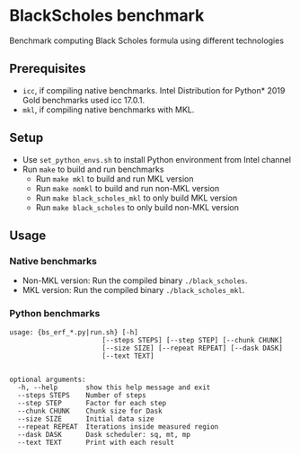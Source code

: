 # BlackScholes benchmark
Benchmark computing Black Scholes formula using different technologies

## Prerequisites
- `icc`, if compiling native benchmarks. Intel Distribution for Python*
  2019 Gold benchmarks used icc 17.0.1.
- `mkl`, if compiling native benchmarks with MKL.

## Setup
- Use `set_python_envs.sh` to install Python environment from Intel channel
- Run `make` to build and run benchmarks
  - Run `make mkl` to build and run MKL version
  - Run `make nomkl` to build and run non-MKL version
  - Run `make black_scholes_mkl` to only build MKL version
  - Run `make black_scholes` to only build non-MKL version

## Usage

### Native benchmarks
- Non-MKL version: Run the compiled binary `./black_scholes`.
- MKL version: Run the compiled binary `./black_scholes_mkl`.

### Python benchmarks
```
usage: {bs_erf_*.py|run.sh} [-h]
                       [--steps STEPS] [--step STEP] [--chunk CHUNK]
                       [--size SIZE] [--repeat REPEAT] [--dask DASK]
                       [--text TEXT]


optional arguments:
  -h, --help       show this help message and exit
  --steps STEPS    Number of steps
  --step STEP      Factor for each step
  --chunk CHUNK    Chunk size for Dask
  --size SIZE      Initial data size
  --repeat REPEAT  Iterations inside measured region
  --dask DASK      Dask scheduler: sq, mt, mp
  --text TEXT      Print with each result
```

